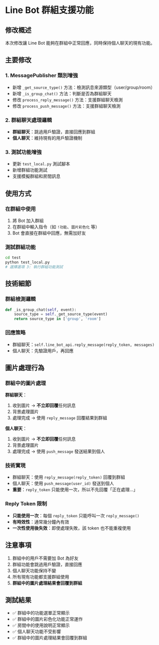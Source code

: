 # Line Bot 群組支援功能

## 修改概述

本次修改讓 Line Bot 能夠在群組中正常回應，同時保持個人聊天的現有功能。

## 主要修改

### 1. MessagePublisher 類別增強

- 新增 `_get_source_type()` 方法：檢測訊息來源類型（user/group/room）
- 新增 `_is_group_chat()` 方法：判斷是否為群組聊天
- 修改 `process_reply_message()` 方法：支援群組聊天檢測
- 修改 `process_push_message()` 方法：支援群組聊天檢測

### 2. 群組聊天處理邏輯

- **群組聊天**：跳過用戶驗證，直接回應到群組
- **個人聊天**：維持現有的用戶驗證機制

### 3. 測試功能增強

- 更新 `test_local.py` 測試腳本
- 新增群組功能測試
- 支援模擬群組和房間訊息

## 使用方式

### 在群組中使用

1. 將 Bot 加入群組
2. 在群組中輸入指令（如 `!功能`、`圖片彩色化` 等）
3. Bot 會直接在群組中回應，無需加好友

### 測試群組功能

```bash
cd test
python test_local.py
# 選擇選項 3: 執行群組功能測試
```

## 技術細節

### 群組檢測邏輯

```python
def _is_group_chat(self, event):
    source_type = self._get_source_type(event)
    return source_type in ['group', 'room']
```

### 回應策略

- 群組聊天：`self.line_bot_api.reply_message(reply_token, messages)`
- 個人聊天：先驗證用戶，再回應

## 圖片處理行為

### 群組中的圖片處理

**群組聊天**：
1. 收到圖片 → **不立即回覆**任何訊息
2. 背景處理圖片
3. 處理完成 → 使用 `reply_message` 回覆結果到群組

**個人聊天**：
1. 收到圖片 → **不立即回覆**任何訊息
2. 背景處理圖片  
3. 處理完成 → 使用 `push_message` 發送結果到個人

### 技術實現

- 群組聊天：使用 `reply_message(reply_token)` 回覆到群組
- 個人聊天：使用 `push_message(user_id)` 發送到個人
- **重要**：`reply_token` 只能使用一次，所以不先回覆「正在處理...」

### Reply Token 限制

- **只能使用一次**：每個 `reply_token` 只能呼叫一次 `reply_message()`
- **有時效性**：通常幾分鐘內有效
- **一次性使用後失效**：即使處理失敗，該 token 也不能重複使用

## 注意事項

1. 群組中的用戶不需要加 Bot 為好友
2. 群組功能會跳過用戶驗證，直接回應
3. 個人聊天功能保持不變
4. 所有現有功能都支援群組使用
5. **群組中的圖片處理結果會回覆到群組**

## 測試結果

- ✅ 群組中的功能選單正常顯示
- ✅ 群組中的圖片彩色化功能正常運作
- ✅ 房間中的使用說明正常顯示
- ✅ 個人聊天功能不受影響
- ✅ 群組中的圖片處理結果會回覆到群組
